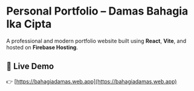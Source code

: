 # Personal Portfolio – Damas Bahagia Ika Cipta

A professional and modern portfolio website built using **React**, **Vite**, and hosted on **Firebase Hosting**.

## 🚀 Live Demo

👉 [https://bahagiadamas.web.app](https://bahagiadamas.web.app)